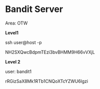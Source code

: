 # Bandit Server

Area: OTW

**************Level1************** 

ssh user@host -p 

NH2SXQwcBdpmTEzi3bvBHMM9H66vVXjL

****************Level 2****************

user: bandit1

rRGizSaX8Mk1RTb1CNQoXTcYZWU6lgzi